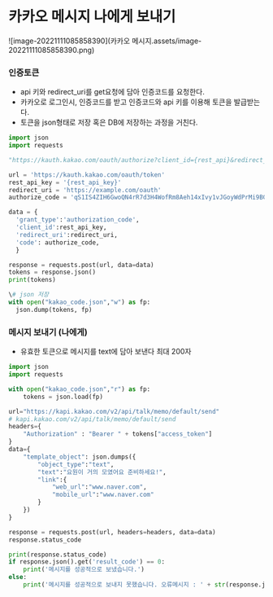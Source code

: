 # 카카오 메시지 나에게 보내기

![image-20221111085858390](카카오 메시지.assets/image-20221111085858390.png)

### 인증토큰

- api 키와 redirect_uri를 get요청에 담아 인증코드를 요청한다.
- 카카오로 로그인시, 인증코드를 받고 인증코드와 api 키를 이용해 토큰을 발급받는다.
- 토큰을 json형태로 저장 혹은 DB에 저장하는 과정을 거친다.

```python
import json
import requests

"https://kauth.kakao.com/oauth/authorize?client_id={rest_api}&redirect_uri={redirect_uri}&response_type=code"

url = 'https://kauth.kakao.com/oauth/token'
rest_api_key = '{rest_api_key}'
redirect_uri = 'https://example.com/oauth'
authorize_code = 'qS1IS4ZIH6GwoQN4rR7d3H4WofRm8Aeh14xIvy1vJGoyWdPrMi9BGLn2v1ZJ5Ie6sGJcZQo9dJcAAAGEYokpkg'

data = {
  'grant_type':'authorization_code',
  'client_id':rest_api_key,
  'redirect_uri':redirect_uri,
  'code': authorize_code,
  }

response = requests.post(url, data=data)
tokens = response.json()
print(tokens)

\# json 저장
with open("kakao_code.json","w") as fp:
  json.dump(tokens, fp)
```

### 메시지 보내기 (나에게)

- 유효한 토큰으로 메시지를 text에 담아 보낸다 최대 200자

```python
import json
import requests

with open("kakao_code.json","r") as fp:
    tokens = json.load(fp)

url="https://kapi.kakao.com/v2/api/talk/memo/default/send"
# kapi.kakao.com/v2/api/talk/memo/default/send 
headers={
    "Authorization" : "Bearer " + tokens["access_token"]
}
data={
    "template_object": json.dumps({
        "object_type":"text",
        "text":"요원이 거의 모였어요 준비하세요!",
        "link":{
            "web_url":"www.naver.com",
            "mobile_url":"www.naver.com"
        }
    })
}

response = requests.post(url, headers=headers, data=data)
response.status_code

print(response.status_code)
if response.json().get('result_code') == 0:
	print('메시지를 성공적으로 보냈습니다.')
else:
	print('메시지를 성공적으로 보내지 못했습니다. 오류메시지 : ' + str(response.json()))
```

